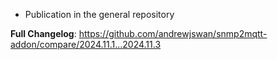  - Publication in the general repository

**Full Changelog**: https://github.com/andrewjswan/snmp2mqtt-addon/compare/2024.11.1...2024.11.3